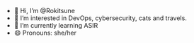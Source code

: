 - 👋 Hi, I’m @Rokitsune
- 👀 I’m interested in DevOps, cybersecurity, cats and travels.
- 🌱 I’m currently learning ASIR
- 😄 Pronouns: she/her
<!---
Rokitsune/Rokitsune is a ✨ special ✨ repository because its `README.md` (this file) appears on your GitHub profile.
You can click the Preview link to take a look at your changes.
--->
